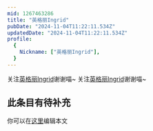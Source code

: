 ```yaml
---
mid: 1267463286
title: "英格丽Ingrid"
pubDate: "2024-11-04T11:22:11.534Z"
updatedDate: "2024-11-04T11:22:11.534Z"
profile:
  {
    Nickname: ["英格丽Ingrid"],
  }
---
```


关注[英格丽Ingrid](https://space.bilibili.com/1267463286)谢谢喵~ 关注[英格丽Ingrid](https://space.bilibili.com/1267463286)谢谢喵~

## 此条目有待补充
你可以在[这里](https://github.com/Yuhanawa/VTuber.ICU-Content/edit/master/v/英格丽Ingrid/index.md)编辑本文
